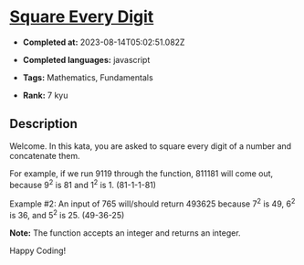 # [Square Every Digit](https://www.codewars.com/kata/546e2562b03326a88e000020)

- **Completed at:** 2023-08-14T05:02:51.082Z

- **Completed languages:** javascript

- **Tags:** Mathematics, Fundamentals

- **Rank:** 7 kyu

## Description

Welcome. In this kata, you are asked to square every digit of a number and concatenate them.

For example, if we run 9119 through the function, 811181 will come out, because 9<sup>2</sup> is 81 and 1<sup>2</sup> is 1. (81-1-1-81)

Example #2: An input of 765 will/should return 493625 because 7<sup>2</sup> is 49, 6<sup>2</sup> is 36, and 5<sup>2</sup> is 25. (49-36-25)

**Note:** The function accepts an integer and returns an integer.

Happy Coding!

